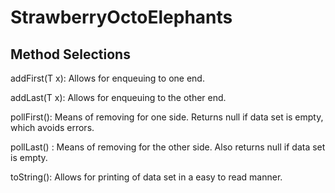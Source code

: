 # StrawberryOctoElephants

## Method Selections

addFirst(T x): Allows for enqueuing to one end.

addLast(T x): Allows for enqueuing to the other end.

pollFirst(): Means of removing for one side. Returns null if data set is empty, which avoids errors.

pollLast() : Means of removing for the other side. Also returns null if data set is empty.

toString(): Allows for printing of data set in a easy to read manner.



